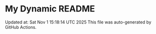 # My Dynamic README
Updated at: Sat Nov  1 15:18:14 UTC 2025
This file was auto-generated by GitHub Actions.
